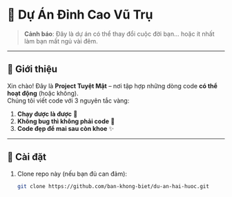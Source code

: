 # 🚀 Dự Án Đỉnh Cao Vũ Trụ

> **Cảnh báo**: Đây là dự án có thể thay đổi cuộc đời bạn... hoặc ít nhất làm bạn mất ngủ vài đêm.

---

## 📖 Giới thiệu

Xin chào! Đây là **Project Tuyệt Mật** – nơi tập hợp những dòng code **có thể hoạt động** (hoặc không).  
Chúng tôi viết code với 3 nguyên tắc vàng:

1. **Chạy được là được** 🏃
2. **Không bug thì không phải code** 🐛
3. **Code đẹp để mai sau còn khoe** ✨

---

## 🔧 Cài đặt

1. Clone repo này (nếu bạn đủ can đảm):
   ```bash
   git clone https://github.com/ban-khong-biet/du-an-hai-huoc.git
